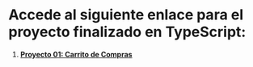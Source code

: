 # Accede al siguiente enlace para el proyecto finalizado en TypeScript:

1. **[Proyecto 01: Carrito de Compras](./01_TS_tshirtShop)**  
